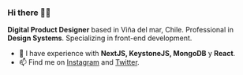 ### Hi there 👋🏽

**Digital Product Designer** based in Viña del mar, Chile. Professional in **Design Systems**. Specializing in front-end development.

- 🚀  I have experience with **NextJS, KeystoneJS, MongoDB** y **React**.
- 📫  Find me on [Instagram](https://instagram.com/alvaaz) and [Twitter](https://twitter.com/alvaaz).
